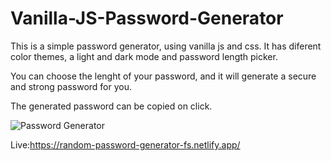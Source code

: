 # Vanilla-JS-Password-Generator

This is a simple password generator, using vanilla js and css. It has diferent color themes, a light and dark mode and password length picker.

You can choose the lenght of your password, and it will generate a secure and strong password for you.

The generated password can be copied on click. 

![Password Generator](https://user-images.githubusercontent.com/92720989/205308314-248ec46e-7cb1-4c73-adc7-731f906e3070.png)

Live:https://random-password-generator-fs.netlify.app/
